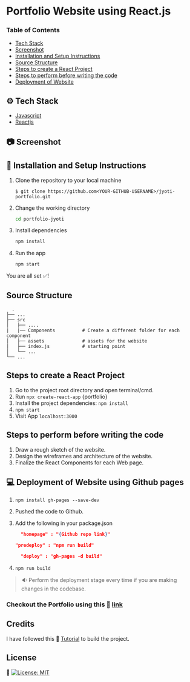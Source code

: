 # Portfolio Website using React.js

### Table of Contents

- [Tech Stack](#tech-stack)
- [Screenshot](#screenshot)
- [Installation and Setup Instructions](#installation-and-setup-instructions)
- [Source Structure](#source-structure)
- [Steps to create a React Project](#steps-to-create-a-react-project)
- [Steps to perform before writing the code](#steps-to-perform-before-writing-the-code)
- [Deployment of Website](#deployment-of-website-using-github-pages)

## ⚙️ Tech Stack

- [Javascript](https://www.javascript.com/)
- [Reactjs](https://reactjs.org/)

## :camera: Screenshot

## 🔨 Installation and Setup Instructions

1. Clone the repository to your local machine
   ```console
   $ git clone https://github.com<YOUR-GITHUB-USERNAME>/jyoti-portfolio.git
   ```
2. Change the working directory
   ```bash
   cd portfolio-jyoti
   ```
3. Install dependencies
   ```bash
   npm install
   ```
4. Run the app
   ```bash
   npm start
   ```

You are all set ✅!

## Source Structure

      .
    ├── ...
    ├── src
    │   ├── ....
    |   |── Components          # Create a different folder for each component
    │   ├── assets              # assets for the website
    |   ├── index.js            # starting point
    │   └── ...
    └── ...

## Steps to create a React Project

1. Go to the project root directory and open terminal/cmd.
2. Run `npx create-react-app` {portfolio}
3. Install the project dependencies: `npm install`
4. `npm start`
5. Visit App `localhost:3000`

## Steps to perform before writing the code

1. Draw a rough sketch of the website.
2. Design the wireframes and architecture of the website.
3. Finalize the React Components for each Web page.

## :computer: Deployment of Website using Github pages

1. `npm install gh-pages --save-dev`
2. Pushed the code to Github.
3. Add the following in your package.json

   ```json
     "homepage" : "{Github repo link}"
   ```

   ```json
   "predeploy" : "npm run build"
   ```

   ```json
     "deploy" : "gh-pages -d build"
   ```

4. `npm run build`

> :sound: Perform the deployment stage every time if you are making changes in the codebase.

### Checkout the Portfolio using this :link: [link](https://github.com/jyoti-2/portfolio-jyoti)

## Credits

I have followed this :link: [Tutorial](https://www.youtube.com/watch?v=bA4pO1Y4ujA&list=PLGyA74h_S9Nq-rRLG5pqEiaJ87H22S3BW) to build the project.

## License

:link: [![License: MIT](https://img.shields.io/badge/License-MIT-yellow.svg)](https://opensource.org/licenses/MIT)
